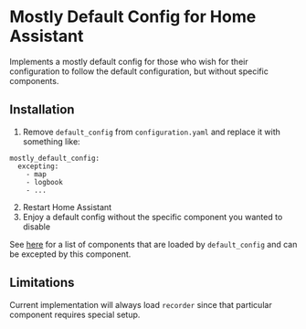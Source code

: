 # Mostly Default Config for Home Assistant

Implements a mostly default config for those who wish for their configuration to follow the default configuration, but without specific components.

## Installation

1. Remove `default_config` from `configuration.yaml` and replace it with something like:

```
mostly_default_config:
  excepting:
    - map
    - logbook
    - ...
```

2. Restart Home Assistant
3. Enjoy a default config without the specific component you wanted to disable

See [here](https://github.com/home-assistant/core/blob/master/homeassistant/components/default_config/manifest.json) for a list of components that are loaded by `default_config` and can be excepted by this component.

## Limitations

Current implementation will always load `recorder` since that particular component requires special setup.